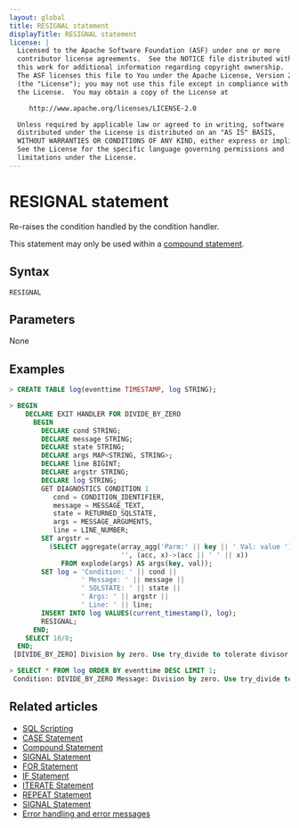 ```yaml
---
layout: global
title: RESIGNAL statement
displayTitle: RESIGNAL statement
license: |
  Licensed to the Apache Software Foundation (ASF) under one or more
  contributor license agreements.  See the NOTICE file distributed with
  this work for additional information regarding copyright ownership.
  The ASF licenses this file to You under the Apache License, Version 2.0
  (the "License"); you may not use this file except in compliance with
  the License.  You may obtain a copy of the License at

     http://www.apache.org/licenses/LICENSE-2.0

  Unless required by applicable law or agreed to in writing, software
  distributed under the License is distributed on an "AS IS" BASIS,
  WITHOUT WARRANTIES OR CONDITIONS OF ANY KIND, either express or implied.
  See the License for the specific language governing permissions and
  limitations under the License.
---
```


# RESIGNAL statement

Re-raises the condition handled by the condition handler.

This statement may only be used within a [compound statement](compound-stmt.md).

## Syntax

```
RESIGNAL
```

## Parameters

None

## Examples

```SQL
> CREATE TABLE log(eventtime TIMESTAMP, log STRING);

> BEGIN
    DECLARE EXIT HANDLER FOR DIVIDE_BY_ZERO
      BEGIN
        DECLARE cond STRING;
        DECLARE message STRING;
        DECLARE state STRING;
        DECLARE args MAP<STRING, STRING>;
        DECLARE line BIGINT;
        DECLARE argstr STRING;
        DECLARE log STRING;
        GET DIAGNOSTICS CONDITION 1
           cond = CONDITION_IDENTIFIER,
           message = MESSAGE_TEXT,
           state = RETURNED_SQLSTATE,
           args = MESSAGE_ARGUMENTS,
           line = LINE_NUMBER;
        SET argstr =
          (SELECT aggregate(array_agg('Parm:' || key || ' Val: value '),
                            '', (acc, x)->(acc || ' ' || x))
             FROM explode(args) AS args(key, val));
        SET log = 'Condition: ' || cond ||
                  ' Message: ' || message ||
                  ' SQLSTATE: ' || state ||
                  ' Args: ' || argstr ||
                  ' Line: ' || line;
        INSERT INTO log VALUES(current_timestamp(), log);
        RESIGNAL;
      END;
    SELECT 10/0;
  END;
 [DIVIDE_BY_ZERO] Division by zero. Use try_divide to tolerate divisor being 0 and return NULL instead.

> SELECT * FROM log ORDER BY eventtime DESC LIMIT 1;
 Condition: DIVIDE_BY_ZERO Message: Division by zero. Use try_divide to tolerate divisor being 0 and return NULL instead. SQLSTATE: 22012 Args: Line: 28
```

## Related articles

- [SQL Scripting](/sql/language-manual/sql-ref-scripting.md)
- [CASE Statement](/sql/language-manual/control-flow/case-stmt.md)
- [Compound Statement](/sql/language-manual/control-flow/compound-stmt.md)
- [SIGNAL Statement](/sql/language-manual/control-flow/signal-stmt.md)
- [FOR Statement](/sql/language-manual/control-flow/for-stmt.md)
- [IF Statement](/sql/language-manual/control-flow/if-stmt.md)
- [ITERATE Statement](/sql/language-manual/control-flow/iterate-stmt.md)
- [REPEAT Statement](/sql/language-manual/control-flow/repeat-stmt.md)
- [SIGNAL Statement](/sql/language-manual/control-flow/signal-stmt.md)
- [Error handling and error messages](/error-messages/index.md)

```

```
